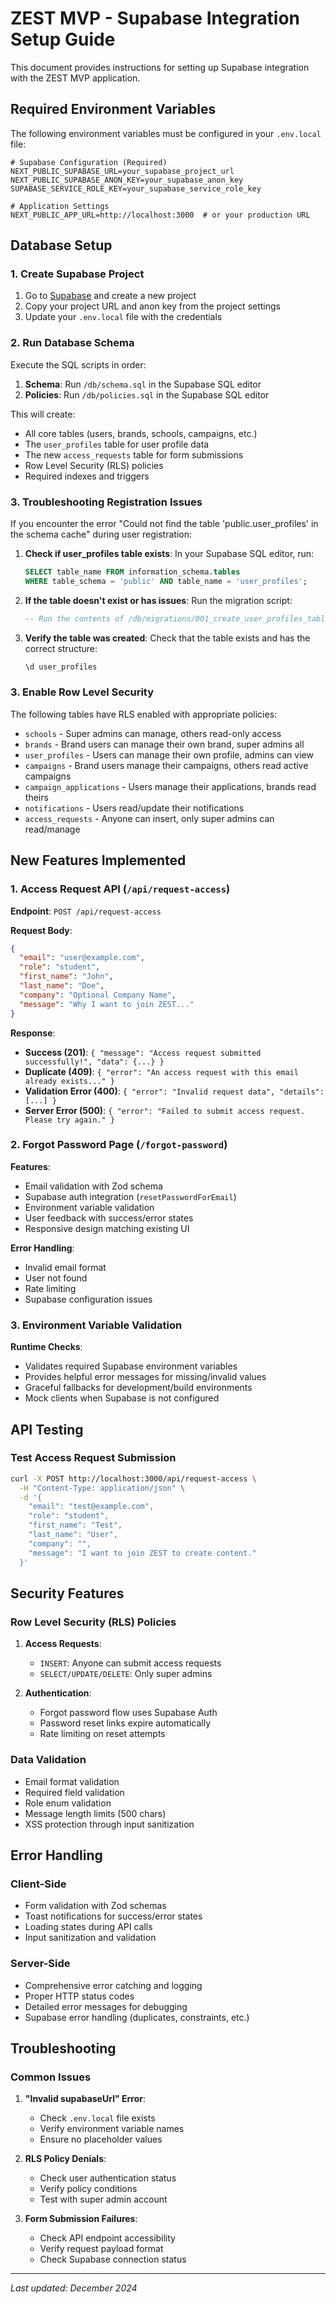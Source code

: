 # ZEST MVP - Supabase Integration Setup Guide

This document provides instructions for setting up Supabase integration with the ZEST MVP application.

## Required Environment Variables

The following environment variables must be configured in your `.env.local` file:

```env
# Supabase Configuration (Required)
NEXT_PUBLIC_SUPABASE_URL=your_supabase_project_url
NEXT_PUBLIC_SUPABASE_ANON_KEY=your_supabase_anon_key
SUPABASE_SERVICE_ROLE_KEY=your_supabase_service_role_key

# Application Settings
NEXT_PUBLIC_APP_URL=http://localhost:3000  # or your production URL
```

## Database Setup

### 1. Create Supabase Project

1. Go to [Supabase](https://supabase.com) and create a new project
2. Copy your project URL and anon key from the project settings
3. Update your `.env.local` file with the credentials

### 2. Run Database Schema

Execute the SQL scripts in order:

1. **Schema**: Run `/db/schema.sql` in the Supabase SQL editor
2. **Policies**: Run `/db/policies.sql` in the Supabase SQL editor

This will create:
- All core tables (users, brands, schools, campaigns, etc.)
- The `user_profiles` table for user profile data
- The new `access_requests` table for form submissions
- Row Level Security (RLS) policies
- Required indexes and triggers

### 3. Troubleshooting Registration Issues

If you encounter the error "Could not find the table 'public.user_profiles' in the schema cache" during user registration:

1. **Check if user_profiles table exists**: In your Supabase SQL editor, run:
   ```sql
   SELECT table_name FROM information_schema.tables 
   WHERE table_schema = 'public' AND table_name = 'user_profiles';
   ```

2. **If the table doesn't exist or has issues**: Run the migration script:
   ```sql
   -- Run the contents of /db/migrations/001_create_user_profiles_table.sql
   ```

3. **Verify the table was created**: Check that the table exists and has the correct structure:
   ```sql
   \d user_profiles
   ```

### 3. Enable Row Level Security

The following tables have RLS enabled with appropriate policies:

- `schools` - Super admins can manage, others read-only access
- `brands` - Brand users can manage their own brand, super admins all
- `user_profiles` - Users can manage their own profile, admins can view
- `campaigns` - Brand users manage their campaigns, others read active campaigns
- `campaign_applications` - Users manage their applications, brands read theirs
- `notifications` - Users read/update their notifications
- `access_requests` - Anyone can insert, only super admins can read/manage

## New Features Implemented

### 1. Access Request API (`/api/request-access`)

**Endpoint**: `POST /api/request-access`

**Request Body**:
```json
{
  "email": "user@example.com",
  "role": "student",
  "first_name": "John",
  "last_name": "Doe",
  "company": "Optional Company Name",
  "message": "Why I want to join ZEST..."
}
```

**Response**:
- **Success (201)**: `{ "message": "Access request submitted successfully!", "data": {...} }`
- **Duplicate (409)**: `{ "error": "An access request with this email already exists..." }`
- **Validation Error (400)**: `{ "error": "Invalid request data", "details": [...] }`
- **Server Error (500)**: `{ "error": "Failed to submit access request. Please try again." }`

### 2. Forgot Password Page (`/forgot-password`)

**Features**:
- Email validation with Zod schema
- Supabase auth integration (`resetPasswordForEmail`)
- Environment variable validation
- User feedback with success/error states
- Responsive design matching existing UI

**Error Handling**:
- Invalid email format
- User not found
- Rate limiting
- Supabase configuration issues

### 3. Environment Variable Validation

**Runtime Checks**:
- Validates required Supabase environment variables
- Provides helpful error messages for missing/invalid values
- Graceful fallbacks for development/build environments
- Mock clients when Supabase is not configured

## API Testing

### Test Access Request Submission

```bash
curl -X POST http://localhost:3000/api/request-access \
  -H "Content-Type: application/json" \
  -d '{
    "email": "test@example.com",
    "role": "student",
    "first_name": "Test",
    "last_name": "User",
    "company": "",
    "message": "I want to join ZEST to create content."
  }'
```

## Security Features

### Row Level Security (RLS) Policies

1. **Access Requests**:
   - `INSERT`: Anyone can submit access requests
   - `SELECT/UPDATE/DELETE`: Only super admins

2. **Authentication**:
   - Forgot password flow uses Supabase Auth
   - Password reset links expire automatically
   - Rate limiting on reset attempts

### Data Validation
- Email format validation
- Required field validation
- Role enum validation
- Message length limits (500 chars)
- XSS protection through input sanitization

## Error Handling

### Client-Side
- Form validation with Zod schemas
- Toast notifications for success/error states
- Loading states during API calls
- Input sanitization and validation

### Server-Side
- Comprehensive error catching and logging
- Proper HTTP status codes
- Detailed error messages for debugging
- Supabase error handling (duplicates, constraints, etc.)

## Troubleshooting

### Common Issues

1. **"Invalid supabaseUrl" Error**:
   - Check `.env.local` file exists
   - Verify environment variable names
   - Ensure no placeholder values

2. **RLS Policy Denials**:
   - Check user authentication status
   - Verify policy conditions
   - Test with super admin account

3. **Form Submission Failures**:
   - Check API endpoint accessibility
   - Verify request payload format
   - Check Supabase connection status

---

*Last updated: December 2024*